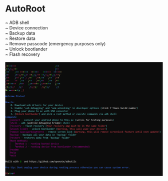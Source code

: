 # AutoRoot
~ ADB shell<br />
~ Device connection<br />
~ Backup data<br />
~ Restore data<br />
~ Remove passcode (emergency purposes only)<br />
~ Unlock bootlander<br />
~ Flash recovery<br />
<br />
<img src='screen122913.png' />
